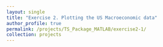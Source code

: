 ```yaml
---
layout: single
title: "Exercise 2. Plotting the US Macroeconomic data"
author_profile: true
permalink: /projects/TS_Package_MATLAB/exercise2-1/
collection: projects
---
```

